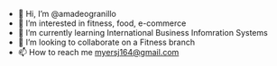 - 👋 Hi, I’m @amadeogranillo
- 👀 I’m interested in fitness, food, e-commerce
- 🌱 I’m currently learning International Business Infomration Systems
- 💞️ I’m looking to collaborate on a Fitness branch
- 📫 How to reach me myersj164@gmail.com

<!---
amadeogranillo/amadeogranillo is a ✨ special ✨ repository because its `README.md` (this file) appears on your GitHub profile.
You can click the Preview link to take a look at your changes.
--->

